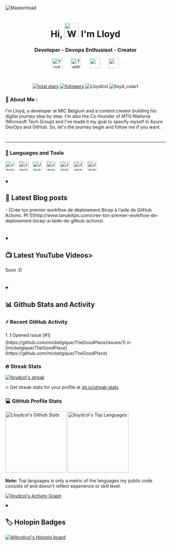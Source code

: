 ![MasterHead](https://img.freepik.com/free-vector/artificial-intelligence-robots-cyborg-with-infinity-symbol_107791-4668.jpg?w=1380&t=st=1667396276~exp=1667396876~hmac=7175535831f6fe20c973c9288710442809cada58b0d4e097456dac96936e37fb)

<h1 align="center"> Hi, <img src="https://raw.githubusercontent.com/nixin72/nixin72/master/wave.gif" 
         alt="Waving hand animated gif"
         height="45"
         width="45" /> I'm Lloyd</h1>
         
<h3 align="center">Developer - Devops Enthusiast - Creator</h3>

<!-- Social icons section -->
<p align="center">
  <a href="https://www.youtube.com/channel/UCbgTopUOJCunW_6CZjgxQhw"><img width="32px" alt="Youtube" title="Youtube" src="https://user-images.githubusercontent.com/55253106/200549739-5e98dbff-ae56-4afe-8581-4d8aca6ef85f.png"/></a>
  &#8287;&#8287;&#8287;&#8287;&#8287;
  <a href="https://twitter.com/lloyd_colart"><img width="32px" alt="Twitter" title="Twitter" src="https://user-images.githubusercontent.com/55253106/200549594-3d0b3a85-7aab-43ae-a511-8a4b43783647.png"/></a>
  &#8287;&#8287;&#8287;&#8287;&#8287;
  <a href="https://discord.gg/q2qZdRUc" alt="Discord" title="Discord Server"><img width="32px" src="https://user-images.githubusercontent.com/55253106/200549449-068008a9-37f6-4ef4-b03e-727cc8f6b47f.png"/></a>
  &#8287;&#8287;&#8287;&#8287;&#8287;
  <a href="https://dev.to/lloydcol" alt="dev.to" title="dev.to"><img width="32px" src="https://d2fltix0v2e0sb.cloudfront.net/dev-rainbow.svg"/></a>

</p>

<br/>

<!-- Social badges section -->
<!-- Badges with custom icons - https://github.com/DenverCoder1/custom-icon-badges -->
<!-- View counter - https://github.com/DenverCoder1/Simple-View-Counter -->
<p align="center">
        
  <a href="https://github.com/Lloydcol?tab=repositories&sort=stargazers">
    <img alt="total stars" title="Total stars on GitHub" src="https://custom-icon-badges.demolab.com/github/stars/Lloydcol?color=55960c&style=for-the-badge&labelColor=488207&logo=star"/></a>
         
  <a href="https://github.com/Lloydcol?tab=followers">
    <img alt="followers" title="Follow me on Github" src="https://custom-icon-badges.demolab.com/github/followers/Lloydcol?color=236ad3&labelColor=1155ba&style=for-the-badge&logo=person-add&label=Follow&logoColor=white"/></a>
  
  <a>
    <img src="https://komarev.com/ghpvc/?username=Lloydcol&label=Views&color=blue&style=plastic&style=for-the-badge" alt="Lloydcol"/></a>

  <a>
    <img src="https://img.shields.io/twitter/follow/lloyd_colart?logo=twitter&style=for-the-badge" alt="lloyd_colart"/></a>
         
</p>

### 💫 About Me :

<p>I'm Lloyd, a developer at MIC Belgium and a content creator building his digital journey step by step. 
I'm also the Co-founder of MTG:Wallonia (Microsoft Tech Group) and I've made it my goal to specify myself in Azure DevOps and GitHub. So, let's the journey begin and follow me if you want.</p>

#
---

### 🧰 Languages and Tools

<img align="left" alt="Java" width="30px" style="padding-right:10px;" src="https://cdn.jsdelivr.net/gh/devicons/devicon/icons/dotnetcore/dotnetcore-original.svg" />
<img align="left" alt="Java" width="30px" style="padding-right:10px;" src="https://cdn.jsdelivr.net/gh/devicons/devicon/icons/azure/azure-original-wordmark.svg"/>
<img align="left" alt="Java" width="30px" style="padding-right:10px;"  src="https://cdn.jsdelivr.net/gh/devicons/devicon/icons/git/git-original.svg" />
<img align="left" alt="Java" width="30px" style="padding-right:10px;" src="https://cdn.jsdelivr.net/gh/devicons/devicon/icons/github/github-original.svg" />
<img align="left" alt="Java" width="30px" style="padding-right:10px;" src="https://cdn.jsdelivr.net/gh/devicons/devicon/icons/docker/docker-original.svg" />
<img align="left" alt="Java" width="30px" style="padding-right:10px;" src="https://cdn.jsdelivr.net/gh/devicons/devicon/icons/kubernetes/kubernetes-plain.svg" />
<img align="left" alt="Java" width="30px" style="padding-right:10px;" src="https://cdn.jsdelivr.net/gh/devicons/devicon/icons/terraform/terraform-original.svg" /> 

<br />

#

<details open> 
  <summary><h2>📕 Latest Blog posts</h2></summary>
         <!-- BLOG-POST-LIST:START -->
         - [Crée ton premier workflow de déploiement Bicep à l’aide de GitHub Actions. Pt 1](http://www.tanukitips.com/cree-ton-premier-workflow-de-deploiement-bicep-a-laide-de-github-actions)
         <!-- BLOG-POST-LIST:END -->
</details>

#

<details open> 
  <summary><h2>📺 Latest YouTube Videos></summary>
         <!-- BEGIN YOUTUBE-CARDS -->
         <!-- END YOUTUBE-CARDS -->
         Soon :D
</details>



#

<details open> 
  <summary><h2>📊 Github Stats and Activity</h2></summary>

  <h3>⚡ Recent GitHub Activity</h3>        
    <!-- https://github.com/jamesgeorge007/github-activity-readme -->
    <!--START_SECTION:activity-->
1. ❗️ Opened issue [#1](https://github.com/micbelgique/TheGoodPlace/issues/1) in [micbelgique/TheGoodPlace](https://github.com/micbelgique/TheGoodPlace)
     <!--END_SECTION:activity-->
         
  <h3>🔥 Streak Stats</h3>
  <!-- GitHub Readme Streak Stats - https://github.com/lloydcol/github-readme-streak-stats -->
  <p>
    <a href="https://github.com/lloydcol/github-readme-streak-stats">
      <img title="🔥 Get streak stats for your profile at git.io/streak-stats" alt="lloydcol's streak" src="https://streak-stats.demolab.com/?user=DenverCoder1&theme=monokai-metallian&hide_border=true"/>
    </a>
    <p>🔥 Get streak stats for your profile at <a href="https://git.io/streak-stats">git.io/streak-stats</a></p>
  </p>

  <h3>💻 GitHub Profile Stats</h3>

  <!-- https://github.com/anuraghazra/github-readme-stats -->

<a href="https://github.com/anuraghazra/github-readme-stats"><img alt="Lloydcol's Github Stats" src="https://denvercoder1-github-readme-stats.vercel.app/api/?username=Lloydcol&show_icons=true&include_all_commits=true&count_private=true&theme=react&hide_border=true&bg_color=1F222E&title_color=F85D7F&icon_color=F8D866" height="192px"/></a>
  <a href="https://github.com/anuraghazra/github-readme-stats"><img alt="lloydcol's Top Languages" src="https://github-readme-stats.vercel.app/api/top-langs/?username=lloydcol&langs_count=8&layout=compact&theme=react&hide_border=true&bg_color=1F222E&title_color=F85D7F&icon_color=F8D866&hide=Jupyter%20Notebook" height="192px"/></a>
  <br/>

  <b>Note:</b> Top languages is only a metric of the languages my public code consists of and doesn't reflect experience or skill level.
  
  <!-- https://github.com/ashutosh00710/github-readme-activity-graph -->

  <a href="https://github.com/ashutosh00710/github-readme-activity-graph"><img alt="lloydcol's Activity Graph" src="https://github-readme-activity-graph.cyclic.app/graph/?username=lloydcol&bg_color=1F222E&color=F8D866&line=F85D7F&point=FFFFFF&hide_border=true" /></a>

</details>

<details open> 
  <summary><h2>🏷️ Holopin Badges</h2></summary>

  <p><a href="https://holopin.io/@lloydcol"><img src="https://holopin.me/lloydcol" alt="@lloydcol&#39;s Holopin board"></a></p>
</details>

[website]: https://www.tanukitips.com/
